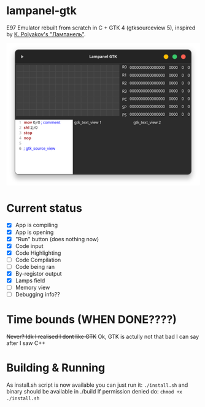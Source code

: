 # lampanel-gtk
E97 Emulator rebuilt from scratch in C + GTK 4 (gtksourceview 5), inspired by [K. Polyakov's "Лампанель"](https://kpolyakov.spb.ru/prog/lamp.htm).

![Current Lampanel view](https://github.com/den0620/lampanel-gtk/blob/main/lampanel-gtk.png)

# Current status

- [x] App is compiling
- [x] App is opening
- [x] "Run" button (does nothing now)
- [x] Code input
- [x] Code Highlighting
- [ ] Code Compilation
- [ ] Code being ran
- [x] By-registor output
- [x] Lamps field
- [ ] Memory view
- [ ] Debugging info??

# Time bounds (WHEN DONE????)
~~Never? Idk I realised I dont like GTK~~
Ok, GTK is actully not that bad I can say after I saw C++

# Building & Running
As install.sh script is now available you can just run it:
```./install.sh```
and binary should be available in ./build
If permission denied do:
```chmod +x ./install.sh```
